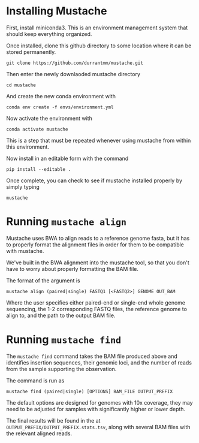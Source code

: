 # Installing Mustache

First, install miniconda3. This is an environment management system that should keep everything organized.

Once installed, clone this github directory to some location where it can be stored permanently.

    git clone https://github.com/durrantmm/mustache.git
    
Then enter the newly downlaoded mustache directory

    cd mustache
    
And create the new conda environment with

    conda env create -f envs/environment.yml

Now activate the environment with
    
    conda activate mustache
    
This is a step that must be repeated whenever using mustache from within this environment.

Now install in an editable form with the command

    pip install --editable .
    
Once complete, you can check to see if mustache installed properly by simply typing

    mustache
    

# Running `mustache align`
Mustache uses BWA to align reads to a reference genome fasta, but it has to properly format the alignment files in order
for them to be compatible with mustache.

We've built in the BWA alignment into the mustache tool, so that you don't have to worry about properly formatting the BAM file.

The format of the argument is

    mustache align (paired|single) FASTQ1 [<FASTQ2>] GENOME OUT_BAM
    
Where the user specifies either paired-end or single-end whole genome sequencing, the 1-2 corresponding FASTQ files,
the reference genome to align to, and the path to the output BAM file.

# Running `mustache find`
The `mustache find` command takes the BAM file produced above and identifies insertion sequences, their genomic loci, 
and the number of reads from the sample supporting the observation.
 
The command is run as

    mustache find (paired|single) [OPTIONS] BAM_FILE OUTPUT_PREFIX

The default options are designed for genomes with 10x coverage, they may need to be adjusted for samples with significantly
higher or lower depth.

The final results will be found in the at `OUTPUT_PREFIX/OUTPUT_PREFIX.stats.tsv`, along with several BAM files with the
relevant aligned reads.